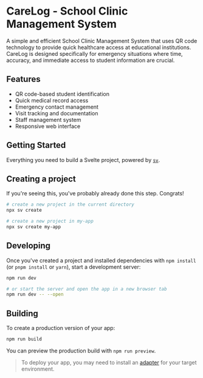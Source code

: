 # CareLog - School Clinic Management System

A simple and efficient School Clinic Management System that uses QR code technology to provide quick healthcare access at educational institutions. CareLog is designed specifically for emergency situations where time, accuracy, and immediate access to student information are crucial.

## Features

- QR code-based student identification
- Quick medical record access
- Emergency contact management
- Visit tracking and documentation
- Staff management system
- Responsive web interface

## Getting Started

Everything you need to build a Svelte project, powered by [`sv`](https://github.com/sveltejs/cli).

## Creating a project

If you're seeing this, you've probably already done this step. Congrats!

```sh
# create a new project in the current directory
npx sv create

# create a new project in my-app
npx sv create my-app
```

## Developing

Once you've created a project and installed dependencies with `npm install` (or `pnpm install` or `yarn`), start a development server:

```sh
npm run dev

# or start the server and open the app in a new browser tab
npm run dev -- --open
```

## Building

To create a production version of your app:

```sh
npm run build
```

You can preview the production build with `npm run preview`.

> To deploy your app, you may need to install an [adapter](https://svelte.dev/docs/kit/adapters) for your target environment.
